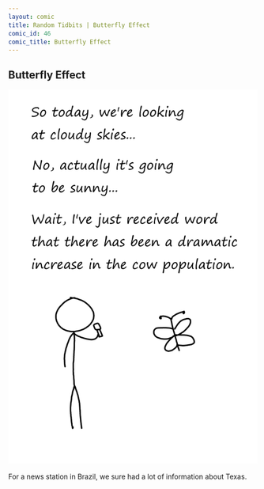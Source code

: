 ```yaml
---
layout: comic
title: Random Tidbits | Butterfly Effect
comic_id: 46
comic_title: Butterfly Effect
---
```


## Butterfly Effect

<img id="img46" src="/assets/images/46.png">

For a news station in Brazil, we sure had a lot of information about Texas.
